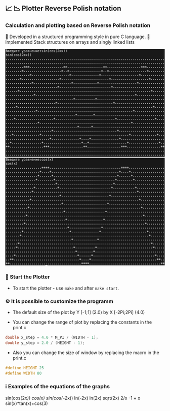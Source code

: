 ## 📈 📉 Plotter Reverse Polish notation

### Calculation and plotting based on Reverse Polish notation
🚀 Developed in a structured programming style in pure C language.
🔦 Implemented Stack structures on arrays and singly linked lists

![Screenshot_of_Game](images/Screenshot_of_Plotter1.png)
![Screenshot_of_Game](images/Screenshot_of_Plotter2.png)

### 🏁 Start the Plotter

* To start the plotter - use `make` and after `make start`.

### ⚙️ It is possible to customize the programm
* The default size of the plot by Y [-1;1] (2.0) by X [-2Pi;2Pi] (4.0)

* You can change the range of plot by replacing the constants in the print.c
```c 
double x_step = 4.0 * M_PI / (WIDTH - 1);
double y_step = 2.0 / (HEIGHT - 1);
```
* Also you can change the size of window by replacing the macro in the print.c
```c
#define HEIGHT 25
#define WIDTH 80
```


### ℹ️ Examples of the equations of the graphs
sin(cos(2*x))
cos(x)
sin(cos(-2*x)) 
ln(-2x)
ln(2x)
sqrt(2x)
2/x
-1 + x
sin(x)*tan(x)+cos(3)
